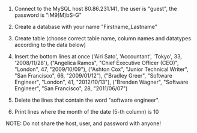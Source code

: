 1. Connect to the MySQL host 80.86.231.141, the user is "guest", the password is "iM9]M)bS-G"

2. Create a database with your name "Firstname_Lastname"

3. Create table (choose correct table name, column names and datatypes according to the data below)

4. Insert the bottom lines at once
('Airi Sato', 'Accountant', 'Tokyo', 33, '2008/11/28'),
("Angelica Ramos", "Chief Executive Officer (CEO)", "London", 47, "2009/10/09"),
("Ashton Cox", "Junior Technical Writer", "San Francisco", 66, "2009/01/12"),
("Bradley Greer", "Software Engineer", "London", 41, "2012/10/13"),
("Brenden Wagner", "Software Engineer", "San Francisco", 28, "2011/06/07")

5. Delete the lines that contain the word "software engineer".

6. Print lines where the month of the date (5-th column) is 10

NOTE: Do not share the host, user, and password with anyone!
